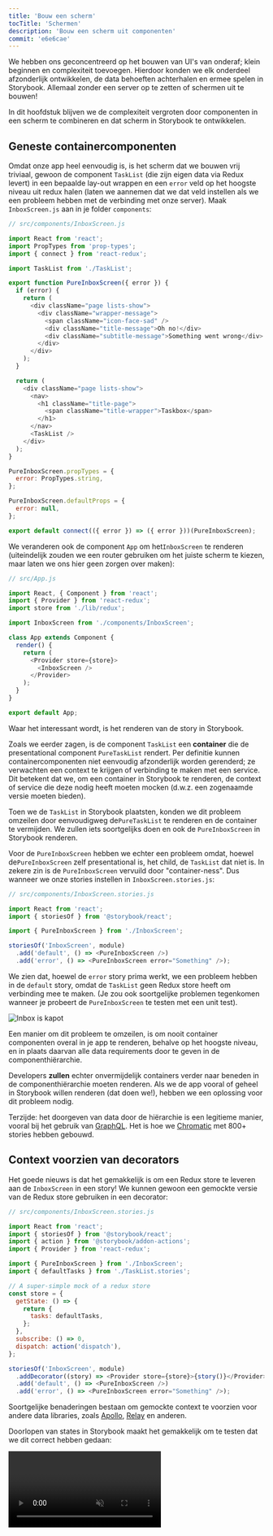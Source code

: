 ```yaml
---
title: 'Bouw een scherm'
tocTitle: 'Schermen'
description: 'Bouw een scherm uit componenten'
commit: 'e6e6cae'
---
```


We hebben ons geconcentreerd op het bouwen van UI's van onderaf; klein beginnen en complexiteit toevoegen. Hierdoor konden we elk onderdeel afzonderlijk ontwikkelen, de data behoeften achterhalen en ermee spelen in Storybook. Allemaal zonder een server op te zetten of schermen uit te bouwen!

In dit hoofdstuk blijven we de complexiteit vergroten door componenten in een scherm te combineren en dat scherm in Storybook te ontwikkelen.

## Geneste containercomponenten

Omdat onze app heel eenvoudig is, is het scherm dat we bouwen vrij triviaal, gewoon de component `TaskList` (die zijn eigen data via Redux levert) in een bepaalde lay-out wrappen en een `error` veld op het hoogste niveau uit redux halen (laten we aannemen dat we dat veld instellen als we een probleem hebben met de verbinding met onze server). Maak `InboxScreen.js` aan in je folder `components`:

```javascript
// src/components/InboxScreen.js

import React from 'react';
import PropTypes from 'prop-types';
import { connect } from 'react-redux';

import TaskList from './TaskList';

export function PureInboxScreen({ error }) {
  if (error) {
    return (
      <div className="page lists-show">
        <div className="wrapper-message">
          <span className="icon-face-sad" />
          <div className="title-message">Oh no!</div>
          <div className="subtitle-message">Something went wrong</div>
        </div>
      </div>
    );
  }

  return (
    <div className="page lists-show">
      <nav>
        <h1 className="title-page">
          <span className="title-wrapper">Taskbox</span>
        </h1>
      </nav>
      <TaskList />
    </div>
  );
}

PureInboxScreen.propTypes = {
  error: PropTypes.string,
};

PureInboxScreen.defaultProps = {
  error: null,
};

export default connect(({ error }) => ({ error }))(PureInboxScreen);
```

We veranderen ook de component `App` om het`InboxScreen` te renderen (uiteindelijk zouden we een router gebruiken om het juiste scherm te kiezen, maar laten we ons hier geen zorgen over maken):

```javascript
// src/App.js

import React, { Component } from 'react';
import { Provider } from 'react-redux';
import store from './lib/redux';

import InboxScreen from './components/InboxScreen';

class App extends Component {
  render() {
    return (
      <Provider store={store}>
        <InboxScreen />
      </Provider>
    );
  }
}

export default App;
```

Waar het interessant wordt, is het renderen van de story in Storybook.

Zoals we eerder zagen, is de component `TaskList` een **container** die de presentational component `PureTaskList` rendert. Per definitie kunnen containercomponenten niet eenvoudig afzonderlijk worden gerenderd; ze verwachten een context te krijgen of verbinding te maken met een service. Dit betekent dat we, om een container in Storybook te renderen, de context of service die deze nodig heeft moeten mocken (d.w.z. een zogenaamde versie moeten bieden).

Toen we de `TaskList` in Storybook plaatsten, konden we dit probleem omzeilen door eenvoudigweg de`PureTaskList` te renderen en de container te vermijden. We zullen iets soortgelijks doen en ook de `PureInboxScreen` in Storybook renderen.

Voor de `PureInboxScreen` hebben we echter een probleem omdat, hoewel de`PureInboxScreen` zelf presentational is, het child, de `TaskList` dat niet is. In zekere zin is de `PureInboxScreen` vervuild door "container-ness". Dus wanneer we onze stories instellen in `InboxScreen.stories.js`:

```javascript
// src/components/InboxScreen.stories.js

import React from 'react';
import { storiesOf } from '@storybook/react';

import { PureInboxScreen } from './InboxScreen';

storiesOf('InboxScreen', module)
  .add('default', () => <PureInboxScreen />)
  .add('error', () => <PureInboxScreen error="Something" />);
```

We zien dat, hoewel de `error` story prima werkt, we een probleem hebben in de `default` story, omdat de `TaskList` geen Redux store heeft om verbinding mee te maken. (Je zou ook soortgelijke problemen tegenkomen wanneer je probeert de `PureInboxScreen` te testen met een unit test).

![Inbox is kapot](/intro-to-storybook/broken-inboxscreen.png)

Een manier om dit probleem te omzeilen, is om nooit container componenten overal in je app te renderen, behalve op het hoogste niveau, en in plaats daarvan alle data requirements door te geven in de componenthiërarchie.

Developers **zullen** echter onvermijdelijk containers verder naar beneden in de componenthiërarchie moeten renderen. Als we de app vooral of geheel in Storybook willen renderen (dat doen we!), hebben we een oplossing voor dit probleem nodig.

<div class="aside">
Terzijde: het doorgeven van data door de hiërarchie is een legitieme manier, vooral bij het gebruik van <a href="http://graphql.org/">GraphQL</a>. Het is hoe we <a href="https://www.chromatic.com">Chromatic</a> met 800+ stories hebben gebouwd.
</div>

## Context voorzien van decorators

Het goede nieuws is dat het gemakkelijk is om een Redux store te leveren aan de `InboxScreen` in een story! We kunnen gewoon een gemockte versie van de Redux store gebruiken in een decorator:

```javascript
// src/components/InboxScreen.stories.js

import React from 'react';
import { storiesOf } from '@storybook/react';
import { action } from '@storybook/addon-actions';
import { Provider } from 'react-redux';

import { PureInboxScreen } from './InboxScreen';
import { defaultTasks } from './TaskList.stories';

// A super-simple mock of a redux store
const store = {
  getState: () => {
    return {
      tasks: defaultTasks,
    };
  },
  subscribe: () => 0,
  dispatch: action('dispatch'),
};

storiesOf('InboxScreen', module)
  .addDecorator((story) => <Provider store={store}>{story()}</Provider>)
  .add('default', () => <PureInboxScreen />)
  .add('error', () => <PureInboxScreen error="Something" />);
```

Soortgelijke benaderingen bestaan om gemockte context te voorzien voor andere data libraries, zoals [Apollo](https://www.npmjs.com/package/apollo-storybook-decorator), [Relay](https://github.com/orta/react-storybooks-relay-container) en anderen.

Doorlopen van states in Storybook maakt het gemakkelijk om te testen dat we dit correct hebben gedaan:

<video autoPlay muted playsInline loop >

  <source
    src="/intro-to-storybook/finished-inboxscreen-states.mp4"
    type="video/mp4"
  />
</video>

## Component-Driven Development

We zijn van onderaf begonnen met `Task` en zijn vervolgens overgegaan naar `TaskList`, nu hebben we een UI voor een volledig scherm. Ons `InboxScreen` biedt plaats aan een geneste containercomponent en bevat bijhorende stories.

<video autoPlay muted playsInline loop style="width:480px; height:auto; margin: 0 auto;">
  <source
    src="/intro-to-storybook/component-driven-development-optimized.mp4"
    type="video/mp4"
  />
</video>

[**Component-Driven Development**](https://www.componentdriven.org/) stelt je in staat om de complexiteit geleidelijk uit te breiden naarmate je hoger gaat in de componenthiërarchie. Één van de voordelen is een meer gericht development proces en een grotere dekking van alle mogelijke UI-permutaties. Kortom, CDD helpt je bij het bouwen van kwalitatief betere en complexere UI's.

We zijn nog niet klaar - het werk is nog niet gedaan wanneer de UI is gebouwd. We moeten er ook voor zorgen dat het na verloop van tijd duurzaam blijft.
